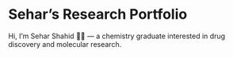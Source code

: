 # Sehar’s Research Portfolio
Hi, I’m Sehar Shahid 👩‍🔬 — a chemistry graduate interested in drug discovery and molecular research.

